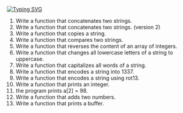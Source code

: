 [![Typing SVG](https://readme-typing-svg.herokuapp.com?font=Fira+Code&weight=900&pause=1000&width=435&lines=C+more+pointers+arrays+and+strings)](https://git.io/typing-svg)

1. Write a function that concatenates two strings.
2. Write a function that concatenates two strings. (version 2)
3. Write a function that copies a string.
4. Write a function that compares two strings.
5. Write a function that reverses the content of an array of integers.
6. Write a function that changes all lowercase letters of a string to uppercase.
7. Write a function that capitalizes all words of a string.
8. Write a function that encodes a string into 1337.
9. Write a function that encodes a string using rot13.
10. Write a function that prints an integer.
11. the program prints a[2] = 98.
12. Write a function that adds two numbers.
13. Write a function that prints a buffer.
